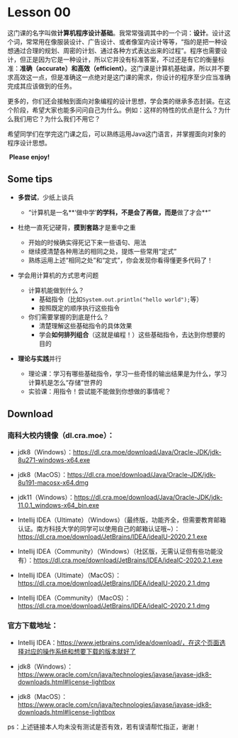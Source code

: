 # Lesson 00

​		这门课的名字叫做**计算机程序设计基础**。我常常强调其中的一个词：**设计**。设计这个词，常常用在像服装设计、广告设计、或者像室内设计等等，“指的是把一种设想通过合理的规划、周密的计划、通过各种方式表达出来的过程”。程序也需要设计，但正是因为它是一种设计，所以它并没有标准答案，不过还是有它的衡量标准：**准确（accurate）**和**高效（efficient）**。这门课是计算机基础课，所以并不要求高效这一点，但是准确这一点绝对是这门课的需求，你设计的程序至少应当准确完成其应该做到的任务。

​		更多的，你们还会接触到面向对象编程的设计思想，学会类的继承多态封装。在这个阶段，希望大家也能多问问自己为什么。例如：这样的特性的优点是什么？为什么我们用它？为什么我们不用它？

​		希望同学们在学完这门课之后，可以熟练运用Java这门语言，并掌握面向对象的程序设计思想。

​		**Please enjoy!**



## Some tips

- **多尝试**，少纸上谈兵
  - “计算机是一名**‘做中学’**的学科，不是会了再做，而是**做了才会**”
- 杜绝一直死记硬背，**摸到套路**才是重中之重
  - 开始的时候确实得死记下来一些语句、用法
  - 继续摸清楚各种用法的相同之处，提炼一些常用“定式”
  - 熟练运用上述“相同之处”和“定式”，你会发现你看得懂更多代码了！
- 学会用计算机的方式思考问题
  - 计算机能做到什么？
    - 基础指令（比如`System.out.println("hello world");`等）
    - 按照既定的顺序执行这些指令
  - 你们需要掌握的到底是什么？
    - 清楚理解这些基础指令的具体效果
    - 学会**如何排列组合**（这就是编程！）这些基础指令，去达到你想要的目的

- **理论与实践**并行
  - 理论课：学习有哪些基础指令，学习一些奇怪的输出结果是为什么，学习计算机是怎么“存储”世界的
  - 实验课：用指令！尝试能不能做到你想做的事情呢？



## Download

### 南科大校内镜像（dl.cra.moe）：

- jdk8（Windows）：https://dl.cra.moe/download/Java/Oracle-JDK/jdk-8u271-windows-x64.exe
- jdk8（MacOS）：https://dl.cra.moe/download/Java/Oracle-JDK/jdk-8u191-macosx-x64.dmg

- jdk11（Windows）：https://dl.cra.moe/download/Java/Oracle-JDK/jdk-11.0.1_windows-x64_bin.exe

- Intellij IDEA（Ultimate）（Windows）（最终版，功能齐全，但需要教育邮箱认证。南方科技大学的同学可以使用自己的邮箱认证哦~）：https://dl.cra.moe/download/JetBrains/IDEA/ideaIU-2020.2.1.exe

- Intellij IDEA（Community）（Windows）（社区版，无需认证但有些功能没有）：https://dl.cra.moe/download/JetBrains/IDEA/ideaIC-2020.2.1.exe
- Intellij IDEA（Ultimate）（MacOS）：https://dl.cra.moe/download/JetBrains/IDEA/ideaIU-2020.2.1.dmg

- Intellij IDEA（Community）（MacOS）：https://dl.cra.moe/download/JetBrains/IDEA/ideaIC-2020.2.1.dmg



### 官方下载地址：

- Intellij IDEA：https://www.jetbrains.com/idea/download/，在这个页面选择对应的操作系统和想要下载的版本就好了

- jdk8（Windows）：https://www.oracle.com/cn/java/technologies/javase/javase-jdk8-downloads.html#license-lightbox
- jdk8（MacOS）：https://www.oracle.com/cn/java/technologies/javase/javase-jdk8-downloads.html#license-lightbox

ps：上述链接本人均未没有测试是否有效，若有误请帮忙指正，谢谢！


